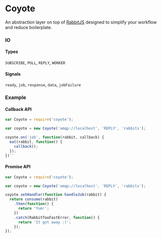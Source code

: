 # Coyote

An abstraction layer on top of [RabbitJS](https://github.com/squaremo/rabbit.js)
designed to simplify your workflow and reduce boilerplate.

### IO

#### Types

`SUBSCRIBE`, `PULL`, `REPLY`, `WORKER`

#### Signals

`ready`, `job`, `response`, `data`, `jobFailure`

### Example

#### Callback API

```javascript
var Coyote = require('coyote');

var coyote = new Coyote('amqp://localhost', 'REPLY', 'rabbits');

coyote.on('job', function(rabbit, callback) {
  eat(rabbit, function() {
    callback();
  });
})''
```

#### Promise API

```javascript
var Coyote = require('coyote');

var coyote = new Coyote('amqp://localhost', 'REPLY', 'rabbits');

coyote.setHandler(function handleJob(rabbit) {
  return consume(rabbit)
    .then(function() {
      return 'Yum!';
    })
    .catch(RabbitTooFastError, function() {
      return 'It got away :(';
    });
});
```
